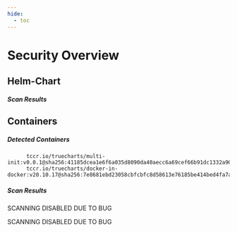 ```yaml
---
hide:
  - toc
---
```


# Security Overview

<link href="https://truecharts.org/_static/trivy.css" type="text/css" rel="stylesheet" />

## Helm-Chart

##### Scan Results


## Containers

##### Detected Containers

          tccr.io/truecharts/multi-init:v0.0.1@sha256:41185dcea1e6f6a035d8090da40aecc6a69cef66b91dc1332a90c9d22861d367
          tccr.io/truecharts/docker-in-docker:v20.10.17@sha256:7e8681ebd23058cbfcbfc8d58613e76185be414bed4fa7a22914b7cec6afd22d

##### Scan Results

SCANNING DISABLED DUE TO BUG

SCANNING DISABLED DUE TO BUG
